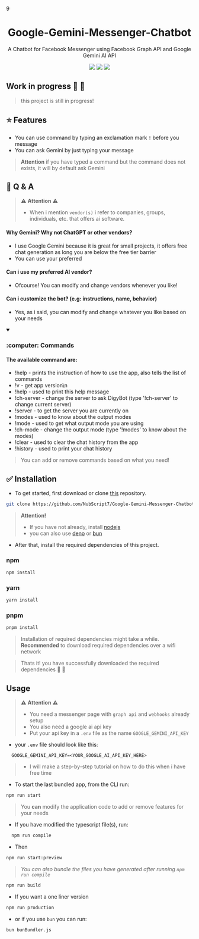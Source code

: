 9<h1 align=center> Google-Gemini-Messenger-Chatbot </h1>
<p align="center"> A Chatbot for Facebook Messenger using Facebook Graph API and Google Gemini AI API</p>

<div align="center">
<a href="./LICENSE"><img src="https://img.shields.io/badge/license-MIT-blue.svg"></a>
<a href="#"><img src="https://api.visitorbadge.io/api/visitors?path=https%3A%2F%2Fgithub.com%2FNubScript7%2FGoogle-Gemini-Messenger-Chatbot&countColor=%23f47373"></a>
<a href="#"><img src="https://img.shields.io/badge/release-v.1.5.5-blue"></a>
</div>

## Work in progress :construction: :construction_worker:

> this project is still in progress!

## :star: Features

- You can use command by typing an exclamation mark `!` before you message
- You can ask Gemini by just typing your message

> **Attention**
> if you have typed a command but the command does not exists, it will by default ask Gemini

## :crown: Q & A

> :warning: **Attention** :warning:
>
> - When i mention `vendor(s)` i refer to companies, groups, individuals, etc. that offers ai software.

#### Why Gemini? Why not ChatGPT or other vendors?

- I use Google Gemini because it is great for small projects, it offers free chat generation as long you are below the free tier barrier
- You can use your preferred

#### Can i use my preferred AI vendor?

- Ofcourse! You can modify and change vendors whenever you like!

#### Can i customize the bot? (e.g: instructions, name, behavior)

- Yes, as i said, you can modify and change whatever you like based on your needs

<details open>
<summary>
 <h3> :computer: Commands </h3>
</summary>

#### The available command are:

- !help - prints the instruction of how to use the app, also tells the list of commands
- !v - get app version\n
- !help - used to print this help message
- !ch-server - change the server to ask DigyBot (type '!ch-server' to change current server)
- !server - to get the server you are currently on
- !modes - used to know about the output modes
- !mode - used to get what output mode you are using
- !ch-mode - change the output mode (type '!modes' to know about the modes)
- !clear - used to clear the chat history from the app
- !history - used to print your chat history

> You can add or remove commands based on what you need!

</details>

## :white_check_mark: Installation

- To get started, first download or clone [this](https://github.com/NubScript7/Google-Gemini-Messenger-Chatbot) repository.

```bash
git clone https://github.com/NubScript7/Google-Gemini-Messenger-Chatbot
```

> **Attention!**
>
> - If you have not already, install [nodejs](https://nodejs.com)
> - you can also use [deno](https://deno.com) or [bun](https://oven.sh)

- After that, install the required dependencies of this project.

### npm

```bash
npm install
```

### yarn

```bash
yarn install
```

### pnpm

```bash
pnpm install
```

> Installation of required dependencies might take a while.
> **Recommended** to download required dependencies over a wifi network

> Thats it! you have successfully downloaded the required dependencies :raised_hands: :dancer:

## Usage

> :warning: **Attention** :warning:
>
> - You need a messenger page with `graph api` and `webhooks` already setup
> - You also need a google ai api key
> - Put your api key in a `.env` file as the name `GOOGLE_GEMINI_API_KEY`

- your `.env` file should look like this:

```.env
  GOOGLE_GEMINI_API_KEY=<YOUR_GOOGLE_AI_API_KEY_HERE>
```

> - I will make a step-by-step tutorial on how to do this when i have free time

- To start the last bundled app, from the CLI run:

```bash
npm run start
```

> You **can** modify the application code to add or remove features for your needs

- If you have modified the typescript file(s), run:

```bash
  npm run compile
```

- Then

```bash
npm run start:preview
```

> _You can also bundle the files you have generated after running `npm run compile`_

```bash
npm run build
```

- If you want a one liner version

```bash
npm run production
```

- or if you use `bun` you can run:

```bash
bun bunBundler.js
```
